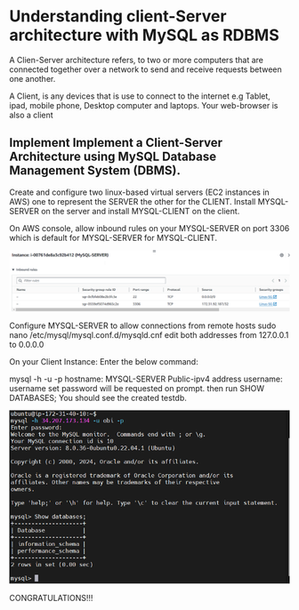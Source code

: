 # Understanding client-Server architecture with MySQL as RDBMS

A Clien-Server architecture refers, to two or more computers that are connected together over a network to send and receive requests between one another.

A Client, is any devices that is use to connect to the internet e.g Tablet, ipad, mobile phone, Desktop computer and laptops. Your web-browser is also a client
 
 ## Implement Implement a Client-Server Architecture using MySQL Database Management System (DBMS).

 Create and configure two linux-based virtual servers (EC2 instances in AWS) one to represent the SERVER the other for the CLIENT. Install MYSQL-SERVER on the server and install MYSQL-CLIENT on the client.

On AWS console, allow inbound rules on your MYSQL-SERVER on port 3306 which is default for MYSQL-SERVER for MYSQL-CLIENT.

![alt text](<Images/Screenshot 2024-02-28 190641.png>)

Configure MYSQL-SERVER to allow connections from remote hosts sudo nano /etc/mysql/mysql.conf.d/mysqld.cnf edit both addresses from 127.0.0.1 to 0.0.0.0

On your Client Instance: Enter the below command:

mysql -h <hostname> -u <username> -p
hostname: MYSQL-SERVER Public-ipv4 address
username: username set password will be requested on prompt.
then run SHOW DATABASES; You should see the created testdb.

![alt text](<Images/Screenshot 2024-03-05 204852.png>)

CONGRATULATIONS!!!

